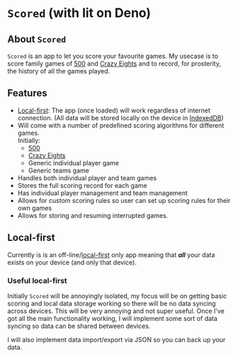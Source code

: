 # `Scored` (with lit on Deno)

## About `Scored`

`Scored` is an app to let you score your favourite games. My usecase is to score family games of [500](https://en.wikipedia.org/wiki/500_(card_game)) and [Crazy Eights](https://en.wikipedia.org/wiki/Crazy_eights) and to record, for prosterity, the history of all the games played.

## Features

* [Local-first](https://www.inkandswitch.com/local-first/): The app (once loaded) will work regardless of internet connection. (All data will be stored locally on the device in [IndexedDB](https://developer.mozilla.org/en-US/docs/Web/API/IndexedDB_API))
* Will come with a number of predefined scoring algorithms for different games.<br />
  Initially:
  * [500](https://en.wikipedia.org/wiki/500_(card_game)) 
  * [Crazy Eights](https://en.wikipedia.org/wiki/Crazy_eights) 
  * Generic individual player game 
  * Generic teams game
* Handles both individual player and team games
* Stores the full scoring record for each game
* Has individual player management and team management
* Allows for custom scoring rules so user can set up scoring rules for their own games
* Allows for storing and resuming interrupted games.

## Local-first

Currently is is an off-line/[local-first](https://www.inkandswitch.com/local-first/) only app meaning that _**all**_ your data exists on your device (and only that device). 

### Useful local-first

Initially `Scored` will be annoyingly isolated, my focus will be on getting basic scoring and local data storage working so there will be no data syncing across devices. This will be very annoying and not super useful. Once I've got all the main functionality working, I will implement some sort of data syncing so data can be shared between devices.

I will also implement data import/export via JSON so you can back up your data.